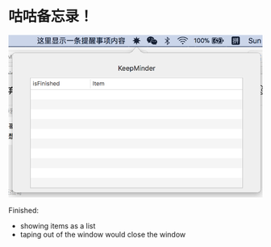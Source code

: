 咕咕备忘录！
========================

![](ScreenShot1.png)

Finished:
- showing items as a list
- taping out of the window would close the window

